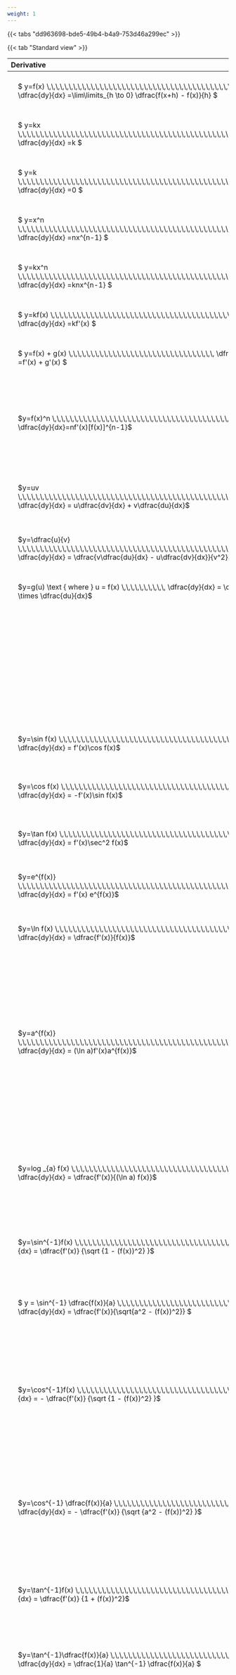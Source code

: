 ```yaml
---
weight: 1
---
```


{{< tabs "dd963698-bde5-49b4-b4a9-753d46a299ec" >}}

{{< tab "Standard view" >}}

<style type="text/css">
#T_f2aad th.col_heading {
  text-align: left;
  font-size: 1em;
}
#T_f2aad td {
  text-align: left;
  font-size: 1em;
  padding: 1.5em;
}
</style>
<table id="T_f2aad">
  <thead>
    <tr>
      <th id="T_f2aad_level0_col0" class="col_heading level0 col0" >Derivative</th>
      <th id="T_f2aad_level0_col1" class="col_heading level0 col1" >Equivalent integral</th>
      <th id="T_f2aad_level0_col2" class="col_heading level0 col2" >Comment</th>
    </tr>
  </thead>
  <tbody>
    <tr>
      <td id="T_f2aad_row0_col0" class="data row0 col0" >$ y=f(x)   \,\,\,\,\,\,\,\,\,\,\,\,\,\,\,\,\,\,\,\,\,\,\,\,\,\,\,\,\,\,\,\,\,\,\,\,\,\,\,\,\,\,\,\,\,\,\,\,\,\,   \dfrac{dy}{dx} =\lim\limits_{h \to 0} \dfrac{f(x+h) - f(x)}{h}  $ <br></td>
      <td id="T_f2aad_row0_col1" class="data row0 col1" ></td>
      <td id="T_f2aad_row0_col2" class="data row0 col2" ></td>
    </tr>
    <tr>
      <td id="T_f2aad_row1_col0" class="data row1 col0" >$ y=kx   \,\,\,\,\,\,\,\,\,\,\,\,\,\,\,\,\,\,\,\,\,\,\,\,\,\,\,\,\,\,\,\,\,\,\,\,\,\,\,\,\,\,\,\,\,\,\,\,\,\,\,\,\,\,\,   \dfrac{dy}{dx} =k  $ <br></td>
      <td id="T_f2aad_row1_col1" class="data row1 col1" ></td>
      <td id="T_f2aad_row1_col2" class="data row1 col2" ></td>
    </tr>
    <tr>
      <td id="T_f2aad_row2_col0" class="data row2 col0" >$ y=k   \,\,\,\,\,\,\,\,\,\,\,\,\,\,\,\,\,\,\,\,\,\,\,\,\,\,\,\,\,\,\,\,\,\,\,\,\,\,\,\,\,\,\,\,\,\,\,\,\,\,\,\,\,\,\,\,\,\,\,   \dfrac{dy}{dx} =0  $ <br></td>
      <td id="T_f2aad_row2_col1" class="data row2 col1" ></td>
      <td id="T_f2aad_row2_col2" class="data row2 col2" ></td>
    </tr>
    <tr>
      <td id="T_f2aad_row3_col0" class="data row3 col0" >$ y=x^n   \,\,\,\,\,\,\,\,\,\,\,\,\,\,\,\,\,\,\,\,\,\,\,\,\,\,\,\,\,\,\,\,\,\,\,\,\,\,\,\,\,\,\,\,\,\,\,\,\,\,\,\,\,\,\,\,   \dfrac{dy}{dx} =nx^{n-1}  $ <br></td>
      <td id="T_f2aad_row3_col1" class="data row3 col1" ></td>
      <td id="T_f2aad_row3_col2" class="data row3 col2" ></td>
    </tr>
    <tr>
      <td id="T_f2aad_row4_col0" class="data row4 col0" >$ y=kx^n   \,\,\,\,\,\,\,\,\,\,\,\,\,\,\,\,\,\,\,\,\,\,\,\,\,\,\,\,\,\,\,\,\,\,\,\,\,\,\,\,\,\,\,\,\,\,\,\,\,\,\,\,\,   \dfrac{dy}{dx} =knx^{n-1}  $ <br></td>
      <td id="T_f2aad_row4_col1" class="data row4 col1" ></td>
      <td id="T_f2aad_row4_col2" class="data row4 col2" ></td>
    </tr>
    <tr>
      <td id="T_f2aad_row5_col0" class="data row5 col0" >$ y=kf(x)   \,\,\,\,\,\,\,\,\,\,\,\,\,\,\,\,\,\,\,\,\,\,\,\,\,\,\,\,\,\,\,\,\,\,\,\,\,\,\,\,\,\,\,\,\,\,\,\,   \dfrac{dy}{dx} =kf'(x)  $ <br></td>
      <td id="T_f2aad_row5_col1" class="data row5 col1" ></td>
      <td id="T_f2aad_row5_col2" class="data row5 col2" ></td>
    </tr>
    <tr>
      <td id="T_f2aad_row6_col0" class="data row6 col0" >$ y=f(x) + g(x)   \,\,\,\,\,\,\,\,\,\,\,\,\,\,\,\,\,\,\,\,\,\,\,\,\,\,\,\,\,\,\,\,\,   \dfrac{dy}{dx} =f'(x) + g'(x)  $ <br></td>
      <td id="T_f2aad_row6_col1" class="data row6 col1" ></td>
      <td id="T_f2aad_row6_col2" class="data row6 col2" ></td>
    </tr>
    <tr>
      <td id="T_f2aad_row7_col0" class="data row7 col0" >$y=f(x)^n \,\,\,\,\,\,\,\,\,\,\,\,\,\,\,\,\,\,\,\,\,\,\,\,\,\,\,\,\,\,\,\,\,\,\,\,\,\,\,\,\,\,\,\,\,\,\,\,  \dfrac{dy}{dx}=nf'(x)[f(x)]^{n-1}$ <br></td>
      <td id="T_f2aad_row7_col1" class="data row7 col1" >$ {\Large\int} f'(x)[f(x)]^n dx = \dfrac{1}{n+1}[f(x)]^{n+1} + c $
$ \text{ where } n \neq -1 $</td>
      <td id="T_f2aad_row7_col2" class="data row7 col2" >When n = -1 follow the integration rules for  $ {\Large\int} \dfrac{f'(x)}{f(x)}dx$</td>
    </tr>
    <tr>
      <td id="T_f2aad_row8_col0" class="data row8 col0" >$y=uv \,\,\,\,\,\,\,\,\,\,\,\,\,\,\,\,\,\,\,\,\,\,\,\,\,\,\,\,\,\,\,\,\,\,\,\,\,\,\,\,\,\,\,\,\,\,\,\,\,\,\,\,\,\,\,\,   \dfrac{dy}{dx} = u\dfrac{dv}{dx} + v\dfrac{du}{dx}$ <br></td>
      <td id="T_f2aad_row8_col1" class="data row8 col1" >$ {\Large\int} u \dfrac{dv}{dx} dx=uv-{\Large\int}v \dfrac {du}{dx}dx$</td>
      <td id="T_f2aad_row8_col2" class="data row8 col2" ></td>
    </tr>
    <tr>
      <td id="T_f2aad_row9_col0" class="data row9 col0" >$y=\dfrac{u}{v} \,\,\,\,\,\,\,\,\,\,\,\,\,\,\,\,\,\,\,\,\,\,\,\,\,\,\,\,\,\,\,\,\,\,\,\,\,\,\,\,\,\,\,\,\,\,\,\,\,\,\,\,\,\,\,\,   \dfrac{dy}{dx} = \dfrac{v\dfrac{du}{dx} - u\dfrac{dv}{dx}}{v^2}$ <br></td>
      <td id="T_f2aad_row9_col1" class="data row9 col1" ></td>
      <td id="T_f2aad_row9_col2" class="data row9 col2" ></td>
    </tr>
    <tr>
      <td id="T_f2aad_row10_col0" class="data row10 col0" >$y=g(u) \text { where } u = f(x) \,\,\,\,\,\,\,\,\,\,   \dfrac{dy}{dx} = \dfrac{dy}{du} \times \dfrac{du}{dx}$ <br></td>
      <td id="T_f2aad_row10_col1" class="data row10 col1" ></td>
      <td id="T_f2aad_row10_col2" class="data row10 col2" ></td>
    </tr>
    <tr>
      <td id="T_f2aad_row11_col0" class="data row11 col0" ></td>
      <td id="T_f2aad_row11_col1" class="data row11 col1" >$ {\Large\int_{a}^{b}} f(x) dx \approx \dfrac{b-a} {2n} {\Large\{} f(a) + f(b) + 2 {\Large[} f(x_1)+...+f(x_{n-1}){\Large ]} {\Large\}}$
$ \text { where } a=x_0 \text{ and } b=x_n $</td>
      <td id="T_f2aad_row11_col2" class="data row11 col2" ></td>
    </tr>
    <tr>
      <td id="T_f2aad_row12_col0" class="data row12 col0" >$y=\sin f(x) \,\,\,\,\,\,\,\,\,\,\,\,\,\,\,\,\,\,\,\,\,\,\,\,\,\,\,\,\,\,\,\,\,\,\,\,\,\,\,\,\,\,  \dfrac{dy}{dx} = f'(x)\cos f(x)$ <br></td>
      <td id="T_f2aad_row12_col1" class="data row12 col1" >$ {\Large\int} f'(x)\cos f(x)dx = \sin f(x) + c$</td>
      <td id="T_f2aad_row12_col2" class="data row12 col2" ></td>
    </tr>
    <tr>
      <td id="T_f2aad_row13_col0" class="data row13 col0" >$y=\cos f(x) \,\,\,\,\,\,\,\,\,\,\,\,\,\,\,\,\,\,\,\,\,\,\,\,\,\,\,\,\,\,\,\,\,\,\,\,\,\,\,\,\,\,\,   \dfrac{dy}{dx} = -f'(x)\sin f(x)$ <br></td>
      <td id="T_f2aad_row13_col1" class="data row13 col1" >$ {\Large\int} f'(x)\sin f(x)dx = -\cos f(x) + c$</td>
      <td id="T_f2aad_row13_col2" class="data row13 col2" ></td>
    </tr>
    <tr>
      <td id="T_f2aad_row14_col0" class="data row14 col0" >$y=\tan f(x) \,\,\,\,\,\,\,\,\,\,\,\,\,\,\,\,\,\,\,\,\,\,\,\,\,\,\,\,\,\,\,\,\,\,\,\,\,\,\,\,\,\,   \dfrac{dy}{dx} = f'(x)\sec^2 f(x)$ <br></td>
      <td id="T_f2aad_row14_col1" class="data row14 col1" >$ {\Large\int} f'(x)\sec^2 f(x)dx = \tan f(x) + c$</td>
      <td id="T_f2aad_row14_col2" class="data row14 col2" ></td>
    </tr>
    <tr>
      <td id="T_f2aad_row15_col0" class="data row15 col0" >$y=e^{f(x)} \,\,\,\,\,\,\,\,\,\,\,\,\,\,\,\,\,\,\,\,\,\,\,\,\,\,\,\,\,\,\,\,\,\,\,\,\,\,\,\,\,\,\,\,\,\,\,\,\,\,\,   \dfrac{dy}{dx} = f'(x) e^{f(x)}$ <br></td>
      <td id="T_f2aad_row15_col1" class="data row15 col1" >$ {\Large\int} f'(x)e^{f(x)}dx = e^{f(x)} + c$</td>
      <td id="T_f2aad_row15_col2" class="data row15 col2" ></td>
    </tr>
    <tr>
      <td id="T_f2aad_row16_col0" class="data row16 col0" >$y=\ln f(x) \,\,\,\,\,\,\,\,\,\,\,\,\,\,\,\,\,\,\,\,\,\,\,\,\,\,\,\,\,\,\,\,\,\,\,\,\,\,\,\,\,\,\,\,\,   \dfrac{dy}{dx} = \dfrac{f'(x)}{f(x)}$ <br></td>
      <td id="T_f2aad_row16_col1" class="data row16 col1" >$ {\Large\int} \dfrac{f'(x)}{f(x)}dx = \ln|f(x)| + c$</td>
      <td id="T_f2aad_row16_col2" class="data row16 col2" >Why absolute value?</td>
    </tr>
    <tr>
      <td id="T_f2aad_row17_col0" class="data row17 col0" >$y=a^{f(x)} \,\,\,\,\,\,\,\,\,\,\,\,\,\,\,\,\,\,\,\,\,\,\,\,\,\,\,\,\,\,\,\,\,\,\,\,\,\,\,\,\,\,\,\,\,\,\,\,\,\,\,   \dfrac{dy}{dx} = (\ln a)f'(x)a^{f(x)}$ <br></td>
      <td id="T_f2aad_row17_col1" class="data row17 col1" >$ {\Large\int} f'(x)a^{f(x)}dx = \dfrac{a^f(x)}{\ln  a} +c$</td>
      <td id="T_f2aad_row17_col2" class="data row17 col2" >ln a is a constant therefore can be removed from the integral it can go on the other side of the intergral equation when compared to the derivative equation.</td>
    </tr>
    <tr>
      <td id="T_f2aad_row18_col0" class="data row18 col0" >$y=log _{a} f(x) \,\,\,\,\,\,\,\,\,\,\,\,\,\,\,\,\,\,\,\,\,\,\,\,\,\,\,\,\,\,\,\,\,\,\,\,\,\,\,\,\,   \dfrac{dy}{dx} = \dfrac{f'(x)}{(\ln a) f(x)}$ <br></td>
      <td id="T_f2aad_row18_col1" class="data row18 col1" >$ {\Large\int} \dfrac{f'(x)}{(\ln a) f(x)} = \log_{a} |f(x)|  + c$</td>
      <td id="T_f2aad_row18_col2" class="data row18 col2" >Is this integral expression correct, in particular the absolute value?</td>
    </tr>
    <tr>
      <td id="T_f2aad_row19_col0" class="data row19 col0" >$y=\sin^{-1}f(x) \,\,\,\,\,\,\,\,\,\,\,\,\,\,\,\,\,\,\,\,\,\,\,\,\,\,\,\,\,\,\,\,\,\,\,\,\,   \dfrac{dy}{dx} = \dfrac{f'(x)} {\sqrt {1 - (f(x))^2} }$ <br></td>
      <td id="T_f2aad_row19_col1" class="data row19 col1" >$ {\Large\int} \dfrac{f'(x)} {\sqrt {1 - (f(x))^2} } dx = \sin^{-1} f(x) + c$</td>
      <td id="T_f2aad_row19_col2" class="data row19 col2" ></td>
    </tr>
    <tr>
      <td id="T_f2aad_row20_col0" class="data row20 col0" >$ y = \sin^{-1} \dfrac{f(x)}{a}  \,\,\,\,\,\,\,\,\,\,\,\,\,\,\,\,\,\,\,\,\,\,\,\,\,\,\,\,\,\,\,\,\,\,\,   \dfrac{dy}{dx} = \dfrac{f'(x)}{\sqrt{a^2 - (f(x))^2}} $ <br></td>
      <td id="T_f2aad_row20_col1" class="data row20 col1" >$ {\Large\int} \dfrac{f'(x)} {\sqrt {a^2 - (f(x))^2} } dx = \sin^{-1} \dfrac{f(x)}{a} + c$</td>
      <td id="T_f2aad_row20_col2" class="data row20 col2" ></td>
    </tr>
    <tr>
      <td id="T_f2aad_row21_col0" class="data row21 col0" >$y=\cos^{-1}f(x) \,\,\,\,\,\,\,\,\,\,\,\,\,\,\,\,\,\,\,\,\,\,\,\,\,\,\,\,\,\,\,\,\,\,\,\,\,   \dfrac{dy}{dx} = - \dfrac{f'(x)} {\sqrt {1 - (f(x))^2} }$ <br></td>
      <td id="T_f2aad_row21_col1" class="data row21 col1" >$ {\Large\int} - \dfrac{f'(x)} {\sqrt {1 - (f(x))^2} }  = \cos^{-1}f(x) + c \text{ or } -\sin^{-1}f(x) +c$
$ \text{Note the cons\tant c will have different values with these two options} $</td>
      <td id="T_f2aad_row21_col2" class="data row21 col2" ></td>
    </tr>
    <tr>
      <td id="T_f2aad_row22_col0" class="data row22 col0" >$y=\cos^{-1} \dfrac{f(x)}{a} \,\,\,\,\,\,\,\,\,\,\,\,\,\,\,\,\,\,\,\,\,\,\,\,\,\,\,\,\,\,\,\,\,\,\,   \dfrac{dy}{dx} = - \dfrac{f'(x)} {\sqrt {a^2 - (f(x))^2} }$ <br></td>
      <td id="T_f2aad_row22_col1" class="data row22 col1" >$ {\Large\int} - \dfrac{f'(x)} {\sqrt {a^2 - (f(x))^2} }  = \cos^{-1}\dfrac{f(x)}{a} + c \text{ or } -\sin^{-1}\dfrac{f(x)}{a} +c$
$ \text{Note the cons\tant c will have different values with these two options} $</td>
      <td id="T_f2aad_row22_col2" class="data row22 col2" ></td>
    </tr>
    <tr>
      <td id="T_f2aad_row23_col0" class="data row23 col0" >$y=\tan^{-1}f(x) \,\,\,\,\,\,\,\,\,\,\,\,\,\,\,\,\,\,\,\,\,\,\,\,\,\,\,\,\,\,\,\,\,\,\,\,\,   \dfrac{dy}{dx} = \dfrac{f'(x)} {1 + (f(x))^2}$ <br></td>
      <td id="T_f2aad_row23_col1" class="data row23 col1" >$ {\Large\int} \dfrac{f'(x)} {1 + (f(x))^2} dx = \ \tan^{-1} f(x) + c$</td>
      <td id="T_f2aad_row23_col2" class="data row23 col2" ></td>
    </tr>
    <tr>
      <td id="T_f2aad_row24_col0" class="data row24 col0" >$y=\tan^{-1}\dfrac{f(x)}{a} \,\,\,\,\,\,\,\,\,\,\,\,\,\,\,\,\,\,\,\,\,\,\,\,\,\,\,\,\,\,\,\,\,\,\,   \dfrac{dy}{dx} =  \dfrac{1}{a} \tan^{-1} \dfrac{f(x)}{a} $ <br></td>
      <td id="T_f2aad_row24_col1" class="data row24 col1" >$ {\Large\int} \dfrac{f'(x)} {a^2 + (f(x))^2} dx = \dfrac{1}{a} \tan^{-1} \dfrac{f(x)}{a} + c$</td>
      <td id="T_f2aad_row24_col2" class="data row24 col2" ></td>
    </tr>
    <tr>
      <td id="T_f2aad_row25_col0" class="data row25 col0" >$ \text{Function and its inverse}  \,\,\,\,\,\,\,\,\,\,\,\,\,   \dfrac{dy}{dx} \times \dfrac{dx}{dy} = 1, \text{  or  } \dfrac{dy}{dx} = \dfrac{1}{\dfrac{dx}{dy}} $ <br></td>
      <td id="T_f2aad_row25_col1" class="data row25 col1" ></td>
      <td id="T_f2aad_row25_col2" class="data row25 col2" >Formula can be utilised to calculate otherwise hard to differentiate inverse functions</td>
    </tr>
    <tr>
      <td id="T_f2aad_row26_col0" class="data row26 col0" >$v = \dot x = \dfrac{dx}{dt}$</td>
      <td id="T_f2aad_row26_col1" class="data row26 col1" ></td>
      <td id="T_f2aad_row26_col2" class="data row26 col2" ></td>
    </tr>
    <tr>
      <td id="T_f2aad_row27_col0" class="data row27 col0" >$a = \ddot x = \dfrac{dv}{dt} = \dfrac{d^{2}x}{dt^2}$</td>
      <td id="T_f2aad_row27_col1" class="data row27 col1" ></td>
      <td id="T_f2aad_row27_col2" class="data row27 col2" ></td>
    </tr>
    <tr>
      <td id="T_f2aad_row28_col0" class="data row28 col0" >$\dfrac{dN}{dt} = kn \text{ is satisfied by } N(t) = Ae^{kt}$</td>
      <td id="T_f2aad_row28_col1" class="data row28 col1" ></td>
      <td id="T_f2aad_row28_col2" class="data row28 col2" ></td>
    </tr>
    <tr>
      <td id="T_f2aad_row29_col0" class="data row29 col0" >$\dfrac{dN}{dt} = k(N-p) \text{ is satisfied by } N(t) = P + Ae^{kt}$</td>
      <td id="T_f2aad_row29_col1" class="data row29 col1" ></td>
      <td id="T_f2aad_row29_col2" class="data row29 col2" ></td>
    </tr>
  </tbody>
</table>
{{< /tab >}}

{{< tab "Formula sheet" >}}

Items on formula sheet are highlighted 
<br>
<style type="text/css">
#T_142b5 th.col_heading {
  text-align: left;
  font-size: 1em;
}
#T_142b5 td {
  text-align: left;
  font-size: 1em;
  padding: 1.5em;
}
#T_142b5_row0_col0, #T_142b5_row0_col1, #T_142b5_row1_col0, #T_142b5_row1_col1, #T_142b5_row2_col0, #T_142b5_row2_col1, #T_142b5_row3_col0, #T_142b5_row3_col1, #T_142b5_row4_col0, #T_142b5_row4_col1, #T_142b5_row5_col0, #T_142b5_row5_col1, #T_142b5_row6_col0, #T_142b5_row6_col1, #T_142b5_row9_col1, #T_142b5_row10_col1, #T_142b5_row11_col0, #T_142b5_row18_col1, #T_142b5_row19_col1, #T_142b5_row20_col0, #T_142b5_row21_col1, #T_142b5_row22_col0, #T_142b5_row22_col1, #T_142b5_row23_col1, #T_142b5_row24_col0, #T_142b5_row25_col0, #T_142b5_row25_col1, #T_142b5_row26_col0, #T_142b5_row26_col1, #T_142b5_row27_col0, #T_142b5_row27_col1, #T_142b5_row28_col0, #T_142b5_row28_col1, #T_142b5_row29_col0, #T_142b5_row29_col1 {
  background-color: rgba(0,0,0,0);
}
#T_142b5_row7_col0, #T_142b5_row7_col1, #T_142b5_row8_col0, #T_142b5_row8_col1, #T_142b5_row9_col0, #T_142b5_row10_col0, #T_142b5_row11_col1, #T_142b5_row12_col0, #T_142b5_row12_col1, #T_142b5_row13_col0, #T_142b5_row13_col1, #T_142b5_row14_col0, #T_142b5_row14_col1, #T_142b5_row15_col0, #T_142b5_row15_col1, #T_142b5_row16_col0, #T_142b5_row16_col1, #T_142b5_row17_col0, #T_142b5_row17_col1, #T_142b5_row18_col0, #T_142b5_row19_col0, #T_142b5_row20_col1, #T_142b5_row21_col0, #T_142b5_row23_col0, #T_142b5_row24_col1 {
  background-color: rgba(255,194,10, 0.2);
}
</style>
<table id="T_142b5">
  <thead>
    <tr>
      <th id="T_142b5_level0_col0" class="col_heading level0 col0" >Derivative</th>
      <th id="T_142b5_level0_col1" class="col_heading level0 col1" >Equivalent integral</th>
      <th id="T_142b5_level0_col2" class="col_heading level0 col2" >Comment</th>
    </tr>
  </thead>
  <tbody>
    <tr>
      <td id="T_142b5_row0_col0" class="data row0 col0" >$ y=f(x)   \,\,\,\,\,\,\,\,\,\,\,\,\,\,\,\,\,\,\,\,\,\,\,\,\,\,\,\,\,\,\,\,\,\,\,\,\,\,\,\,\,\,\,\,\,\,\,\,\,\,   \dfrac{dy}{dx} =\lim\limits_{h \to 0} \dfrac{f(x+h) - f(x)}{h}  $ <br></td>
      <td id="T_142b5_row0_col1" class="data row0 col1" ></td>
      <td id="T_142b5_row0_col2" class="data row0 col2" ></td>
    </tr>
    <tr>
      <td id="T_142b5_row1_col0" class="data row1 col0" >$ y=kx   \,\,\,\,\,\,\,\,\,\,\,\,\,\,\,\,\,\,\,\,\,\,\,\,\,\,\,\,\,\,\,\,\,\,\,\,\,\,\,\,\,\,\,\,\,\,\,\,\,\,\,\,\,\,\,   \dfrac{dy}{dx} =k  $ <br></td>
      <td id="T_142b5_row1_col1" class="data row1 col1" ></td>
      <td id="T_142b5_row1_col2" class="data row1 col2" ></td>
    </tr>
    <tr>
      <td id="T_142b5_row2_col0" class="data row2 col0" >$ y=k   \,\,\,\,\,\,\,\,\,\,\,\,\,\,\,\,\,\,\,\,\,\,\,\,\,\,\,\,\,\,\,\,\,\,\,\,\,\,\,\,\,\,\,\,\,\,\,\,\,\,\,\,\,\,\,\,\,\,\,   \dfrac{dy}{dx} =0  $ <br></td>
      <td id="T_142b5_row2_col1" class="data row2 col1" ></td>
      <td id="T_142b5_row2_col2" class="data row2 col2" ></td>
    </tr>
    <tr>
      <td id="T_142b5_row3_col0" class="data row3 col0" >$ y=x^n   \,\,\,\,\,\,\,\,\,\,\,\,\,\,\,\,\,\,\,\,\,\,\,\,\,\,\,\,\,\,\,\,\,\,\,\,\,\,\,\,\,\,\,\,\,\,\,\,\,\,\,\,\,\,\,\,   \dfrac{dy}{dx} =nx^{n-1}  $ <br></td>
      <td id="T_142b5_row3_col1" class="data row3 col1" ></td>
      <td id="T_142b5_row3_col2" class="data row3 col2" ></td>
    </tr>
    <tr>
      <td id="T_142b5_row4_col0" class="data row4 col0" >$ y=kx^n   \,\,\,\,\,\,\,\,\,\,\,\,\,\,\,\,\,\,\,\,\,\,\,\,\,\,\,\,\,\,\,\,\,\,\,\,\,\,\,\,\,\,\,\,\,\,\,\,\,\,\,\,\,   \dfrac{dy}{dx} =knx^{n-1}  $ <br></td>
      <td id="T_142b5_row4_col1" class="data row4 col1" ></td>
      <td id="T_142b5_row4_col2" class="data row4 col2" ></td>
    </tr>
    <tr>
      <td id="T_142b5_row5_col0" class="data row5 col0" >$ y=kf(x)   \,\,\,\,\,\,\,\,\,\,\,\,\,\,\,\,\,\,\,\,\,\,\,\,\,\,\,\,\,\,\,\,\,\,\,\,\,\,\,\,\,\,\,\,\,\,\,\,   \dfrac{dy}{dx} =kf'(x)  $ <br></td>
      <td id="T_142b5_row5_col1" class="data row5 col1" ></td>
      <td id="T_142b5_row5_col2" class="data row5 col2" ></td>
    </tr>
    <tr>
      <td id="T_142b5_row6_col0" class="data row6 col0" >$ y=f(x) + g(x)   \,\,\,\,\,\,\,\,\,\,\,\,\,\,\,\,\,\,\,\,\,\,\,\,\,\,\,\,\,\,\,\,\,   \dfrac{dy}{dx} =f'(x) + g'(x)  $ <br></td>
      <td id="T_142b5_row6_col1" class="data row6 col1" ></td>
      <td id="T_142b5_row6_col2" class="data row6 col2" ></td>
    </tr>
    <tr>
      <td id="T_142b5_row7_col0" class="data row7 col0" >$y=f(x)^n \,\,\,\,\,\,\,\,\,\,\,\,\,\,\,\,\,\,\,\,\,\,\,\,\,\,\,\,\,\,\,\,\,\,\,\,\,\,\,\,\,\,\,\,\,\,\,\,  \dfrac{dy}{dx}=nf'(x)[f(x)]^{n-1}$ <br></td>
      <td id="T_142b5_row7_col1" class="data row7 col1" >$ {\Large\int} f'(x)[f(x)]^n dx = \dfrac{1}{n+1}[f(x)]^{n+1} + c $
$ \text{ where } n \neq -1 $</td>
      <td id="T_142b5_row7_col2" class="data row7 col2" >When n = -1 follow the integration rules for  $ {\Large\int} \dfrac{f'(x)}{f(x)}dx$</td>
    </tr>
    <tr>
      <td id="T_142b5_row8_col0" class="data row8 col0" >$y=uv \,\,\,\,\,\,\,\,\,\,\,\,\,\,\,\,\,\,\,\,\,\,\,\,\,\,\,\,\,\,\,\,\,\,\,\,\,\,\,\,\,\,\,\,\,\,\,\,\,\,\,\,\,\,\,\,   \dfrac{dy}{dx} = u\dfrac{dv}{dx} + v\dfrac{du}{dx}$ <br></td>
      <td id="T_142b5_row8_col1" class="data row8 col1" >$ {\Large\int} u \dfrac{dv}{dx} dx=uv-{\Large\int}v \dfrac {du}{dx}dx$</td>
      <td id="T_142b5_row8_col2" class="data row8 col2" ></td>
    </tr>
    <tr>
      <td id="T_142b5_row9_col0" class="data row9 col0" >$y=\dfrac{u}{v} \,\,\,\,\,\,\,\,\,\,\,\,\,\,\,\,\,\,\,\,\,\,\,\,\,\,\,\,\,\,\,\,\,\,\,\,\,\,\,\,\,\,\,\,\,\,\,\,\,\,\,\,\,\,\,\,   \dfrac{dy}{dx} = \dfrac{v\dfrac{du}{dx} - u\dfrac{dv}{dx}}{v^2}$ <br></td>
      <td id="T_142b5_row9_col1" class="data row9 col1" ></td>
      <td id="T_142b5_row9_col2" class="data row9 col2" ></td>
    </tr>
    <tr>
      <td id="T_142b5_row10_col0" class="data row10 col0" >$y=g(u) \text { where } u = f(x) \,\,\,\,\,\,\,\,\,\,   \dfrac{dy}{dx} = \dfrac{dy}{du} \times \dfrac{du}{dx}$ <br></td>
      <td id="T_142b5_row10_col1" class="data row10 col1" ></td>
      <td id="T_142b5_row10_col2" class="data row10 col2" ></td>
    </tr>
    <tr>
      <td id="T_142b5_row11_col0" class="data row11 col0" ></td>
      <td id="T_142b5_row11_col1" class="data row11 col1" >$ {\Large\int_{a}^{b}} f(x) dx \approx \dfrac{b-a} {2n} {\Large\{} f(a) + f(b) + 2 {\Large[} f(x_1)+...+f(x_{n-1}){\Large ]} {\Large\}}$
$ \text { where } a=x_0 \text{ and } b=x_n $</td>
      <td id="T_142b5_row11_col2" class="data row11 col2" ></td>
    </tr>
    <tr>
      <td id="T_142b5_row12_col0" class="data row12 col0" >$y=\sin f(x) \,\,\,\,\,\,\,\,\,\,\,\,\,\,\,\,\,\,\,\,\,\,\,\,\,\,\,\,\,\,\,\,\,\,\,\,\,\,\,\,\,\,  \dfrac{dy}{dx} = f'(x)\cos f(x)$ <br></td>
      <td id="T_142b5_row12_col1" class="data row12 col1" >$ {\Large\int} f'(x)\cos f(x)dx = \sin f(x) + c$</td>
      <td id="T_142b5_row12_col2" class="data row12 col2" ></td>
    </tr>
    <tr>
      <td id="T_142b5_row13_col0" class="data row13 col0" >$y=\cos f(x) \,\,\,\,\,\,\,\,\,\,\,\,\,\,\,\,\,\,\,\,\,\,\,\,\,\,\,\,\,\,\,\,\,\,\,\,\,\,\,\,\,\,\,   \dfrac{dy}{dx} = -f'(x)\sin f(x)$ <br></td>
      <td id="T_142b5_row13_col1" class="data row13 col1" >$ {\Large\int} f'(x)\sin f(x)dx = -\cos f(x) + c$</td>
      <td id="T_142b5_row13_col2" class="data row13 col2" ></td>
    </tr>
    <tr>
      <td id="T_142b5_row14_col0" class="data row14 col0" >$y=\tan f(x) \,\,\,\,\,\,\,\,\,\,\,\,\,\,\,\,\,\,\,\,\,\,\,\,\,\,\,\,\,\,\,\,\,\,\,\,\,\,\,\,\,\,   \dfrac{dy}{dx} = f'(x)\sec^2 f(x)$ <br></td>
      <td id="T_142b5_row14_col1" class="data row14 col1" >$ {\Large\int} f'(x)\sec^2 f(x)dx = \tan f(x) + c$</td>
      <td id="T_142b5_row14_col2" class="data row14 col2" ></td>
    </tr>
    <tr>
      <td id="T_142b5_row15_col0" class="data row15 col0" >$y=e^{f(x)} \,\,\,\,\,\,\,\,\,\,\,\,\,\,\,\,\,\,\,\,\,\,\,\,\,\,\,\,\,\,\,\,\,\,\,\,\,\,\,\,\,\,\,\,\,\,\,\,\,\,\,   \dfrac{dy}{dx} = f'(x) e^{f(x)}$ <br></td>
      <td id="T_142b5_row15_col1" class="data row15 col1" >$ {\Large\int} f'(x)e^{f(x)}dx = e^{f(x)} + c$</td>
      <td id="T_142b5_row15_col2" class="data row15 col2" ></td>
    </tr>
    <tr>
      <td id="T_142b5_row16_col0" class="data row16 col0" >$y=\ln f(x) \,\,\,\,\,\,\,\,\,\,\,\,\,\,\,\,\,\,\,\,\,\,\,\,\,\,\,\,\,\,\,\,\,\,\,\,\,\,\,\,\,\,\,\,\,   \dfrac{dy}{dx} = \dfrac{f'(x)}{f(x)}$ <br></td>
      <td id="T_142b5_row16_col1" class="data row16 col1" >$ {\Large\int} \dfrac{f'(x)}{f(x)}dx = \ln|f(x)| + c$</td>
      <td id="T_142b5_row16_col2" class="data row16 col2" >Why absolute value?</td>
    </tr>
    <tr>
      <td id="T_142b5_row17_col0" class="data row17 col0" >$y=a^{f(x)} \,\,\,\,\,\,\,\,\,\,\,\,\,\,\,\,\,\,\,\,\,\,\,\,\,\,\,\,\,\,\,\,\,\,\,\,\,\,\,\,\,\,\,\,\,\,\,\,\,\,\,   \dfrac{dy}{dx} = (\ln a)f'(x)a^{f(x)}$ <br></td>
      <td id="T_142b5_row17_col1" class="data row17 col1" >$ {\Large\int} f'(x)a^{f(x)}dx = \dfrac{a^f(x)}{\ln  a} +c$</td>
      <td id="T_142b5_row17_col2" class="data row17 col2" >ln a is a constant therefore can be removed from the integral it can go on the other side of the intergral equation when compared to the derivative equation.</td>
    </tr>
    <tr>
      <td id="T_142b5_row18_col0" class="data row18 col0" >$y=log _{a} f(x) \,\,\,\,\,\,\,\,\,\,\,\,\,\,\,\,\,\,\,\,\,\,\,\,\,\,\,\,\,\,\,\,\,\,\,\,\,\,\,\,\,   \dfrac{dy}{dx} = \dfrac{f'(x)}{(\ln a) f(x)}$ <br></td>
      <td id="T_142b5_row18_col1" class="data row18 col1" >$ {\Large\int} \dfrac{f'(x)}{(\ln a) f(x)} = \log_{a} |f(x)|  + c$</td>
      <td id="T_142b5_row18_col2" class="data row18 col2" >Is this integral expression correct, in particular the absolute value?</td>
    </tr>
    <tr>
      <td id="T_142b5_row19_col0" class="data row19 col0" >$y=\sin^{-1}f(x) \,\,\,\,\,\,\,\,\,\,\,\,\,\,\,\,\,\,\,\,\,\,\,\,\,\,\,\,\,\,\,\,\,\,\,\,\,   \dfrac{dy}{dx} = \dfrac{f'(x)} {\sqrt {1 - (f(x))^2} }$ <br></td>
      <td id="T_142b5_row19_col1" class="data row19 col1" >$ {\Large\int} \dfrac{f'(x)} {\sqrt {1 - (f(x))^2} } dx = \sin^{-1} f(x) + c$</td>
      <td id="T_142b5_row19_col2" class="data row19 col2" ></td>
    </tr>
    <tr>
      <td id="T_142b5_row20_col0" class="data row20 col0" >$ y = \sin^{-1} \dfrac{f(x)}{a}  \,\,\,\,\,\,\,\,\,\,\,\,\,\,\,\,\,\,\,\,\,\,\,\,\,\,\,\,\,\,\,\,\,\,\,   \dfrac{dy}{dx} = \dfrac{f'(x)}{\sqrt{a^2 - (f(x))^2}} $ <br></td>
      <td id="T_142b5_row20_col1" class="data row20 col1" >$ {\Large\int} \dfrac{f'(x)} {\sqrt {a^2 - (f(x))^2} } dx = \sin^{-1} \dfrac{f(x)}{a} + c$</td>
      <td id="T_142b5_row20_col2" class="data row20 col2" ></td>
    </tr>
    <tr>
      <td id="T_142b5_row21_col0" class="data row21 col0" >$y=\cos^{-1}f(x) \,\,\,\,\,\,\,\,\,\,\,\,\,\,\,\,\,\,\,\,\,\,\,\,\,\,\,\,\,\,\,\,\,\,\,\,\,   \dfrac{dy}{dx} = - \dfrac{f'(x)} {\sqrt {1 - (f(x))^2} }$ <br></td>
      <td id="T_142b5_row21_col1" class="data row21 col1" >$ {\Large\int} - \dfrac{f'(x)} {\sqrt {1 - (f(x))^2} }  = \cos^{-1}f(x) + c \text{ or } -\sin^{-1}f(x) +c$
$ \text{Note the cons\tant c will have different values with these two options} $</td>
      <td id="T_142b5_row21_col2" class="data row21 col2" ></td>
    </tr>
    <tr>
      <td id="T_142b5_row22_col0" class="data row22 col0" >$y=\cos^{-1} \dfrac{f(x)}{a} \,\,\,\,\,\,\,\,\,\,\,\,\,\,\,\,\,\,\,\,\,\,\,\,\,\,\,\,\,\,\,\,\,\,\,   \dfrac{dy}{dx} = - \dfrac{f'(x)} {\sqrt {a^2 - (f(x))^2} }$ <br></td>
      <td id="T_142b5_row22_col1" class="data row22 col1" >$ {\Large\int} - \dfrac{f'(x)} {\sqrt {a^2 - (f(x))^2} }  = \cos^{-1}\dfrac{f(x)}{a} + c \text{ or } -\sin^{-1}\dfrac{f(x)}{a} +c$
$ \text{Note the cons\tant c will have different values with these two options} $</td>
      <td id="T_142b5_row22_col2" class="data row22 col2" ></td>
    </tr>
    <tr>
      <td id="T_142b5_row23_col0" class="data row23 col0" >$y=\tan^{-1}f(x) \,\,\,\,\,\,\,\,\,\,\,\,\,\,\,\,\,\,\,\,\,\,\,\,\,\,\,\,\,\,\,\,\,\,\,\,\,   \dfrac{dy}{dx} = \dfrac{f'(x)} {1 + (f(x))^2}$ <br></td>
      <td id="T_142b5_row23_col1" class="data row23 col1" >$ {\Large\int} \dfrac{f'(x)} {1 + (f(x))^2} dx = \ \tan^{-1} f(x) + c$</td>
      <td id="T_142b5_row23_col2" class="data row23 col2" ></td>
    </tr>
    <tr>
      <td id="T_142b5_row24_col0" class="data row24 col0" >$y=\tan^{-1}\dfrac{f(x)}{a} \,\,\,\,\,\,\,\,\,\,\,\,\,\,\,\,\,\,\,\,\,\,\,\,\,\,\,\,\,\,\,\,\,\,\,   \dfrac{dy}{dx} =  \dfrac{1}{a} \tan^{-1} \dfrac{f(x)}{a} $ <br></td>
      <td id="T_142b5_row24_col1" class="data row24 col1" >$ {\Large\int} \dfrac{f'(x)} {a^2 + (f(x))^2} dx = \dfrac{1}{a} \tan^{-1} \dfrac{f(x)}{a} + c$</td>
      <td id="T_142b5_row24_col2" class="data row24 col2" ></td>
    </tr>
    <tr>
      <td id="T_142b5_row25_col0" class="data row25 col0" >$ \text{Function and its inverse}  \,\,\,\,\,\,\,\,\,\,\,\,\,   \dfrac{dy}{dx} \times \dfrac{dx}{dy} = 1, \text{  or  } \dfrac{dy}{dx} = \dfrac{1}{\dfrac{dx}{dy}} $ <br></td>
      <td id="T_142b5_row25_col1" class="data row25 col1" ></td>
      <td id="T_142b5_row25_col2" class="data row25 col2" >Formula can be utilised to calculate otherwise hard to differentiate inverse functions</td>
    </tr>
    <tr>
      <td id="T_142b5_row26_col0" class="data row26 col0" >$v = \dot x = \dfrac{dx}{dt}$</td>
      <td id="T_142b5_row26_col1" class="data row26 col1" ></td>
      <td id="T_142b5_row26_col2" class="data row26 col2" ></td>
    </tr>
    <tr>
      <td id="T_142b5_row27_col0" class="data row27 col0" >$a = \ddot x = \dfrac{dv}{dt} = \dfrac{d^{2}x}{dt^2}$</td>
      <td id="T_142b5_row27_col1" class="data row27 col1" ></td>
      <td id="T_142b5_row27_col2" class="data row27 col2" ></td>
    </tr>
    <tr>
      <td id="T_142b5_row28_col0" class="data row28 col0" >$\dfrac{dN}{dt} = kn \text{ is satisfied by } N(t) = Ae^{kt}$</td>
      <td id="T_142b5_row28_col1" class="data row28 col1" ></td>
      <td id="T_142b5_row28_col2" class="data row28 col2" ></td>
    </tr>
    <tr>
      <td id="T_142b5_row29_col0" class="data row29 col0" >$\dfrac{dN}{dt} = k(N-p) \text{ is satisfied by } N(t) = P + Ae^{kt}$</td>
      <td id="T_142b5_row29_col1" class="data row29 col1" ></td>
      <td id="T_142b5_row29_col2" class="data row29 col2" ></td>
    </tr>
  </tbody>
</table>
{{< /tab >}}

{{< tab "Poofs required" >}}

Items where proofs required are highlighted 
<br>
<style type="text/css">
#T_58957 th.col_heading {
  text-align: left;
  font-size: 1em;
}
#T_58957 td {
  text-align: left;
  font-size: 1em;
  padding: 1.5em;
}
#T_58957_row0_col0, #T_58957_row0_col1, #T_58957_row1_col0, #T_58957_row1_col1, #T_58957_row2_col0, #T_58957_row2_col1, #T_58957_row3_col0, #T_58957_row3_col1, #T_58957_row4_col0, #T_58957_row4_col1, #T_58957_row5_col0, #T_58957_row5_col1, #T_58957_row6_col0, #T_58957_row6_col1, #T_58957_row7_col0, #T_58957_row7_col1, #T_58957_row8_col0, #T_58957_row8_col1, #T_58957_row9_col0, #T_58957_row9_col1, #T_58957_row10_col0, #T_58957_row10_col1, #T_58957_row11_col0, #T_58957_row11_col1, #T_58957_row12_col0, #T_58957_row12_col1, #T_58957_row13_col0, #T_58957_row13_col1, #T_58957_row14_col0, #T_58957_row14_col1, #T_58957_row15_col0, #T_58957_row15_col1, #T_58957_row16_col0, #T_58957_row16_col1, #T_58957_row17_col0, #T_58957_row17_col1, #T_58957_row18_col0, #T_58957_row18_col1, #T_58957_row19_col0, #T_58957_row19_col1, #T_58957_row20_col0, #T_58957_row20_col1, #T_58957_row21_col0, #T_58957_row21_col1, #T_58957_row22_col0, #T_58957_row22_col1, #T_58957_row23_col0, #T_58957_row23_col1, #T_58957_row24_col0, #T_58957_row24_col1, #T_58957_row25_col0, #T_58957_row25_col1, #T_58957_row26_col0, #T_58957_row26_col1, #T_58957_row27_col0, #T_58957_row27_col1, #T_58957_row28_col1, #T_58957_row29_col1 {
  background-color: rgba(0,0,0,0);
}
#T_58957_row28_col0, #T_58957_row29_col0 {
  background-color: rgba(0,150,200, 0.2);
}
</style>
<table id="T_58957">
  <thead>
    <tr>
      <th id="T_58957_level0_col0" class="col_heading level0 col0" >Derivative</th>
      <th id="T_58957_level0_col1" class="col_heading level0 col1" >Equivalent integral</th>
      <th id="T_58957_level0_col2" class="col_heading level0 col2" >Comment</th>
    </tr>
  </thead>
  <tbody>
    <tr>
      <td id="T_58957_row0_col0" class="data row0 col0" >$ y=f(x)   \,\,\,\,\,\,\,\,\,\,\,\,\,\,\,\,\,\,\,\,\,\,\,\,\,\,\,\,\,\,\,\,\,\,\,\,\,\,\,\,\,\,\,\,\,\,\,\,\,\,   \dfrac{dy}{dx} =\lim\limits_{h \to 0} \dfrac{f(x+h) - f(x)}{h}  $ <br></td>
      <td id="T_58957_row0_col1" class="data row0 col1" ></td>
      <td id="T_58957_row0_col2" class="data row0 col2" ></td>
    </tr>
    <tr>
      <td id="T_58957_row1_col0" class="data row1 col0" >$ y=kx   \,\,\,\,\,\,\,\,\,\,\,\,\,\,\,\,\,\,\,\,\,\,\,\,\,\,\,\,\,\,\,\,\,\,\,\,\,\,\,\,\,\,\,\,\,\,\,\,\,\,\,\,\,\,\,   \dfrac{dy}{dx} =k  $ <br></td>
      <td id="T_58957_row1_col1" class="data row1 col1" ></td>
      <td id="T_58957_row1_col2" class="data row1 col2" ></td>
    </tr>
    <tr>
      <td id="T_58957_row2_col0" class="data row2 col0" >$ y=k   \,\,\,\,\,\,\,\,\,\,\,\,\,\,\,\,\,\,\,\,\,\,\,\,\,\,\,\,\,\,\,\,\,\,\,\,\,\,\,\,\,\,\,\,\,\,\,\,\,\,\,\,\,\,\,\,\,\,\,   \dfrac{dy}{dx} =0  $ <br></td>
      <td id="T_58957_row2_col1" class="data row2 col1" ></td>
      <td id="T_58957_row2_col2" class="data row2 col2" ></td>
    </tr>
    <tr>
      <td id="T_58957_row3_col0" class="data row3 col0" >$ y=x^n   \,\,\,\,\,\,\,\,\,\,\,\,\,\,\,\,\,\,\,\,\,\,\,\,\,\,\,\,\,\,\,\,\,\,\,\,\,\,\,\,\,\,\,\,\,\,\,\,\,\,\,\,\,\,\,\,   \dfrac{dy}{dx} =nx^{n-1}  $ <br></td>
      <td id="T_58957_row3_col1" class="data row3 col1" ></td>
      <td id="T_58957_row3_col2" class="data row3 col2" ></td>
    </tr>
    <tr>
      <td id="T_58957_row4_col0" class="data row4 col0" >$ y=kx^n   \,\,\,\,\,\,\,\,\,\,\,\,\,\,\,\,\,\,\,\,\,\,\,\,\,\,\,\,\,\,\,\,\,\,\,\,\,\,\,\,\,\,\,\,\,\,\,\,\,\,\,\,\,   \dfrac{dy}{dx} =knx^{n-1}  $ <br></td>
      <td id="T_58957_row4_col1" class="data row4 col1" ></td>
      <td id="T_58957_row4_col2" class="data row4 col2" ></td>
    </tr>
    <tr>
      <td id="T_58957_row5_col0" class="data row5 col0" >$ y=kf(x)   \,\,\,\,\,\,\,\,\,\,\,\,\,\,\,\,\,\,\,\,\,\,\,\,\,\,\,\,\,\,\,\,\,\,\,\,\,\,\,\,\,\,\,\,\,\,\,\,   \dfrac{dy}{dx} =kf'(x)  $ <br></td>
      <td id="T_58957_row5_col1" class="data row5 col1" ></td>
      <td id="T_58957_row5_col2" class="data row5 col2" ></td>
    </tr>
    <tr>
      <td id="T_58957_row6_col0" class="data row6 col0" >$ y=f(x) + g(x)   \,\,\,\,\,\,\,\,\,\,\,\,\,\,\,\,\,\,\,\,\,\,\,\,\,\,\,\,\,\,\,\,\,   \dfrac{dy}{dx} =f'(x) + g'(x)  $ <br></td>
      <td id="T_58957_row6_col1" class="data row6 col1" ></td>
      <td id="T_58957_row6_col2" class="data row6 col2" ></td>
    </tr>
    <tr>
      <td id="T_58957_row7_col0" class="data row7 col0" >$y=f(x)^n \,\,\,\,\,\,\,\,\,\,\,\,\,\,\,\,\,\,\,\,\,\,\,\,\,\,\,\,\,\,\,\,\,\,\,\,\,\,\,\,\,\,\,\,\,\,\,\,  \dfrac{dy}{dx}=nf'(x)[f(x)]^{n-1}$ <br></td>
      <td id="T_58957_row7_col1" class="data row7 col1" >$ {\Large\int} f'(x)[f(x)]^n dx = \dfrac{1}{n+1}[f(x)]^{n+1} + c $
$ \text{ where } n \neq -1 $</td>
      <td id="T_58957_row7_col2" class="data row7 col2" >When n = -1 follow the integration rules for  $ {\Large\int} \dfrac{f'(x)}{f(x)}dx$</td>
    </tr>
    <tr>
      <td id="T_58957_row8_col0" class="data row8 col0" >$y=uv \,\,\,\,\,\,\,\,\,\,\,\,\,\,\,\,\,\,\,\,\,\,\,\,\,\,\,\,\,\,\,\,\,\,\,\,\,\,\,\,\,\,\,\,\,\,\,\,\,\,\,\,\,\,\,\,   \dfrac{dy}{dx} = u\dfrac{dv}{dx} + v\dfrac{du}{dx}$ <br></td>
      <td id="T_58957_row8_col1" class="data row8 col1" >$ {\Large\int} u \dfrac{dv}{dx} dx=uv-{\Large\int}v \dfrac {du}{dx}dx$</td>
      <td id="T_58957_row8_col2" class="data row8 col2" ></td>
    </tr>
    <tr>
      <td id="T_58957_row9_col0" class="data row9 col0" >$y=\dfrac{u}{v} \,\,\,\,\,\,\,\,\,\,\,\,\,\,\,\,\,\,\,\,\,\,\,\,\,\,\,\,\,\,\,\,\,\,\,\,\,\,\,\,\,\,\,\,\,\,\,\,\,\,\,\,\,\,\,\,   \dfrac{dy}{dx} = \dfrac{v\dfrac{du}{dx} - u\dfrac{dv}{dx}}{v^2}$ <br></td>
      <td id="T_58957_row9_col1" class="data row9 col1" ></td>
      <td id="T_58957_row9_col2" class="data row9 col2" ></td>
    </tr>
    <tr>
      <td id="T_58957_row10_col0" class="data row10 col0" >$y=g(u) \text { where } u = f(x) \,\,\,\,\,\,\,\,\,\,   \dfrac{dy}{dx} = \dfrac{dy}{du} \times \dfrac{du}{dx}$ <br></td>
      <td id="T_58957_row10_col1" class="data row10 col1" ></td>
      <td id="T_58957_row10_col2" class="data row10 col2" ></td>
    </tr>
    <tr>
      <td id="T_58957_row11_col0" class="data row11 col0" ></td>
      <td id="T_58957_row11_col1" class="data row11 col1" >$ {\Large\int_{a}^{b}} f(x) dx \approx \dfrac{b-a} {2n} {\Large\{} f(a) + f(b) + 2 {\Large[} f(x_1)+...+f(x_{n-1}){\Large ]} {\Large\}}$
$ \text { where } a=x_0 \text{ and } b=x_n $</td>
      <td id="T_58957_row11_col2" class="data row11 col2" ></td>
    </tr>
    <tr>
      <td id="T_58957_row12_col0" class="data row12 col0" >$y=\sin f(x) \,\,\,\,\,\,\,\,\,\,\,\,\,\,\,\,\,\,\,\,\,\,\,\,\,\,\,\,\,\,\,\,\,\,\,\,\,\,\,\,\,\,  \dfrac{dy}{dx} = f'(x)\cos f(x)$ <br></td>
      <td id="T_58957_row12_col1" class="data row12 col1" >$ {\Large\int} f'(x)\cos f(x)dx = \sin f(x) + c$</td>
      <td id="T_58957_row12_col2" class="data row12 col2" ></td>
    </tr>
    <tr>
      <td id="T_58957_row13_col0" class="data row13 col0" >$y=\cos f(x) \,\,\,\,\,\,\,\,\,\,\,\,\,\,\,\,\,\,\,\,\,\,\,\,\,\,\,\,\,\,\,\,\,\,\,\,\,\,\,\,\,\,\,   \dfrac{dy}{dx} = -f'(x)\sin f(x)$ <br></td>
      <td id="T_58957_row13_col1" class="data row13 col1" >$ {\Large\int} f'(x)\sin f(x)dx = -\cos f(x) + c$</td>
      <td id="T_58957_row13_col2" class="data row13 col2" ></td>
    </tr>
    <tr>
      <td id="T_58957_row14_col0" class="data row14 col0" >$y=\tan f(x) \,\,\,\,\,\,\,\,\,\,\,\,\,\,\,\,\,\,\,\,\,\,\,\,\,\,\,\,\,\,\,\,\,\,\,\,\,\,\,\,\,\,   \dfrac{dy}{dx} = f'(x)\sec^2 f(x)$ <br></td>
      <td id="T_58957_row14_col1" class="data row14 col1" >$ {\Large\int} f'(x)\sec^2 f(x)dx = \tan f(x) + c$</td>
      <td id="T_58957_row14_col2" class="data row14 col2" ></td>
    </tr>
    <tr>
      <td id="T_58957_row15_col0" class="data row15 col0" >$y=e^{f(x)} \,\,\,\,\,\,\,\,\,\,\,\,\,\,\,\,\,\,\,\,\,\,\,\,\,\,\,\,\,\,\,\,\,\,\,\,\,\,\,\,\,\,\,\,\,\,\,\,\,\,\,   \dfrac{dy}{dx} = f'(x) e^{f(x)}$ <br></td>
      <td id="T_58957_row15_col1" class="data row15 col1" >$ {\Large\int} f'(x)e^{f(x)}dx = e^{f(x)} + c$</td>
      <td id="T_58957_row15_col2" class="data row15 col2" ></td>
    </tr>
    <tr>
      <td id="T_58957_row16_col0" class="data row16 col0" >$y=\ln f(x) \,\,\,\,\,\,\,\,\,\,\,\,\,\,\,\,\,\,\,\,\,\,\,\,\,\,\,\,\,\,\,\,\,\,\,\,\,\,\,\,\,\,\,\,\,   \dfrac{dy}{dx} = \dfrac{f'(x)}{f(x)}$ <br></td>
      <td id="T_58957_row16_col1" class="data row16 col1" >$ {\Large\int} \dfrac{f'(x)}{f(x)}dx = \ln|f(x)| + c$</td>
      <td id="T_58957_row16_col2" class="data row16 col2" >Why absolute value?</td>
    </tr>
    <tr>
      <td id="T_58957_row17_col0" class="data row17 col0" >$y=a^{f(x)} \,\,\,\,\,\,\,\,\,\,\,\,\,\,\,\,\,\,\,\,\,\,\,\,\,\,\,\,\,\,\,\,\,\,\,\,\,\,\,\,\,\,\,\,\,\,\,\,\,\,\,   \dfrac{dy}{dx} = (\ln a)f'(x)a^{f(x)}$ <br></td>
      <td id="T_58957_row17_col1" class="data row17 col1" >$ {\Large\int} f'(x)a^{f(x)}dx = \dfrac{a^f(x)}{\ln  a} +c$</td>
      <td id="T_58957_row17_col2" class="data row17 col2" >ln a is a constant therefore can be removed from the integral it can go on the other side of the intergral equation when compared to the derivative equation.</td>
    </tr>
    <tr>
      <td id="T_58957_row18_col0" class="data row18 col0" >$y=log _{a} f(x) \,\,\,\,\,\,\,\,\,\,\,\,\,\,\,\,\,\,\,\,\,\,\,\,\,\,\,\,\,\,\,\,\,\,\,\,\,\,\,\,\,   \dfrac{dy}{dx} = \dfrac{f'(x)}{(\ln a) f(x)}$ <br></td>
      <td id="T_58957_row18_col1" class="data row18 col1" >$ {\Large\int} \dfrac{f'(x)}{(\ln a) f(x)} = \log_{a} |f(x)|  + c$</td>
      <td id="T_58957_row18_col2" class="data row18 col2" >Is this integral expression correct, in particular the absolute value?</td>
    </tr>
    <tr>
      <td id="T_58957_row19_col0" class="data row19 col0" >$y=\sin^{-1}f(x) \,\,\,\,\,\,\,\,\,\,\,\,\,\,\,\,\,\,\,\,\,\,\,\,\,\,\,\,\,\,\,\,\,\,\,\,\,   \dfrac{dy}{dx} = \dfrac{f'(x)} {\sqrt {1 - (f(x))^2} }$ <br></td>
      <td id="T_58957_row19_col1" class="data row19 col1" >$ {\Large\int} \dfrac{f'(x)} {\sqrt {1 - (f(x))^2} } dx = \sin^{-1} f(x) + c$</td>
      <td id="T_58957_row19_col2" class="data row19 col2" ></td>
    </tr>
    <tr>
      <td id="T_58957_row20_col0" class="data row20 col0" >$ y = \sin^{-1} \dfrac{f(x)}{a}  \,\,\,\,\,\,\,\,\,\,\,\,\,\,\,\,\,\,\,\,\,\,\,\,\,\,\,\,\,\,\,\,\,\,\,   \dfrac{dy}{dx} = \dfrac{f'(x)}{\sqrt{a^2 - (f(x))^2}} $ <br></td>
      <td id="T_58957_row20_col1" class="data row20 col1" >$ {\Large\int} \dfrac{f'(x)} {\sqrt {a^2 - (f(x))^2} } dx = \sin^{-1} \dfrac{f(x)}{a} + c$</td>
      <td id="T_58957_row20_col2" class="data row20 col2" ></td>
    </tr>
    <tr>
      <td id="T_58957_row21_col0" class="data row21 col0" >$y=\cos^{-1}f(x) \,\,\,\,\,\,\,\,\,\,\,\,\,\,\,\,\,\,\,\,\,\,\,\,\,\,\,\,\,\,\,\,\,\,\,\,\,   \dfrac{dy}{dx} = - \dfrac{f'(x)} {\sqrt {1 - (f(x))^2} }$ <br></td>
      <td id="T_58957_row21_col1" class="data row21 col1" >$ {\Large\int} - \dfrac{f'(x)} {\sqrt {1 - (f(x))^2} }  = \cos^{-1}f(x) + c \text{ or } -\sin^{-1}f(x) +c$
$ \text{Note the cons\tant c will have different values with these two options} $</td>
      <td id="T_58957_row21_col2" class="data row21 col2" ></td>
    </tr>
    <tr>
      <td id="T_58957_row22_col0" class="data row22 col0" >$y=\cos^{-1} \dfrac{f(x)}{a} \,\,\,\,\,\,\,\,\,\,\,\,\,\,\,\,\,\,\,\,\,\,\,\,\,\,\,\,\,\,\,\,\,\,\,   \dfrac{dy}{dx} = - \dfrac{f'(x)} {\sqrt {a^2 - (f(x))^2} }$ <br></td>
      <td id="T_58957_row22_col1" class="data row22 col1" >$ {\Large\int} - \dfrac{f'(x)} {\sqrt {a^2 - (f(x))^2} }  = \cos^{-1}\dfrac{f(x)}{a} + c \text{ or } -\sin^{-1}\dfrac{f(x)}{a} +c$
$ \text{Note the cons\tant c will have different values with these two options} $</td>
      <td id="T_58957_row22_col2" class="data row22 col2" ></td>
    </tr>
    <tr>
      <td id="T_58957_row23_col0" class="data row23 col0" >$y=\tan^{-1}f(x) \,\,\,\,\,\,\,\,\,\,\,\,\,\,\,\,\,\,\,\,\,\,\,\,\,\,\,\,\,\,\,\,\,\,\,\,\,   \dfrac{dy}{dx} = \dfrac{f'(x)} {1 + (f(x))^2}$ <br></td>
      <td id="T_58957_row23_col1" class="data row23 col1" >$ {\Large\int} \dfrac{f'(x)} {1 + (f(x))^2} dx = \ \tan^{-1} f(x) + c$</td>
      <td id="T_58957_row23_col2" class="data row23 col2" ></td>
    </tr>
    <tr>
      <td id="T_58957_row24_col0" class="data row24 col0" >$y=\tan^{-1}\dfrac{f(x)}{a} \,\,\,\,\,\,\,\,\,\,\,\,\,\,\,\,\,\,\,\,\,\,\,\,\,\,\,\,\,\,\,\,\,\,\,   \dfrac{dy}{dx} =  \dfrac{1}{a} \tan^{-1} \dfrac{f(x)}{a} $ <br></td>
      <td id="T_58957_row24_col1" class="data row24 col1" >$ {\Large\int} \dfrac{f'(x)} {a^2 + (f(x))^2} dx = \dfrac{1}{a} \tan^{-1} \dfrac{f(x)}{a} + c$</td>
      <td id="T_58957_row24_col2" class="data row24 col2" ></td>
    </tr>
    <tr>
      <td id="T_58957_row25_col0" class="data row25 col0" >$ \text{Function and its inverse}  \,\,\,\,\,\,\,\,\,\,\,\,\,   \dfrac{dy}{dx} \times \dfrac{dx}{dy} = 1, \text{  or  } \dfrac{dy}{dx} = \dfrac{1}{\dfrac{dx}{dy}} $ <br></td>
      <td id="T_58957_row25_col1" class="data row25 col1" ></td>
      <td id="T_58957_row25_col2" class="data row25 col2" >Formula can be utilised to calculate otherwise hard to differentiate inverse functions</td>
    </tr>
    <tr>
      <td id="T_58957_row26_col0" class="data row26 col0" >$v = \dot x = \dfrac{dx}{dt}$</td>
      <td id="T_58957_row26_col1" class="data row26 col1" ></td>
      <td id="T_58957_row26_col2" class="data row26 col2" ></td>
    </tr>
    <tr>
      <td id="T_58957_row27_col0" class="data row27 col0" >$a = \ddot x = \dfrac{dv}{dt} = \dfrac{d^{2}x}{dt^2}$</td>
      <td id="T_58957_row27_col1" class="data row27 col1" ></td>
      <td id="T_58957_row27_col2" class="data row27 col2" ></td>
    </tr>
    <tr>
      <td id="T_58957_row28_col0" class="data row28 col0" >$\dfrac{dN}{dt} = kn \text{ is satisfied by } N(t) = Ae^{kt}$</td>
      <td id="T_58957_row28_col1" class="data row28 col1" ></td>
      <td id="T_58957_row28_col2" class="data row28 col2" ></td>
    </tr>
    <tr>
      <td id="T_58957_row29_col0" class="data row29 col0" >$\dfrac{dN}{dt} = k(N-p) \text{ is satisfied by } N(t) = P + Ae^{kt}$</td>
      <td id="T_58957_row29_col1" class="data row29 col1" ></td>
      <td id="T_58957_row29_col2" class="data row29 col2" ></td>
    </tr>
  </tbody>
</table>
{{< /tab >}}
{{< /tabs >}}